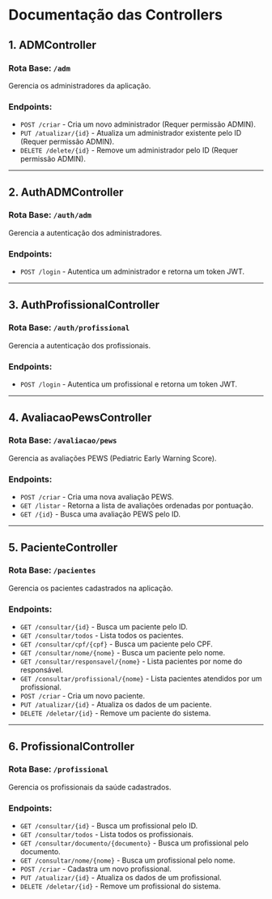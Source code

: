 # Documentação das Controllers

## 1. ADMController

### Rota Base: `/adm`

Gerencia os administradores da aplicação.

### Endpoints:
- `POST /criar` - Cria um novo administrador (Requer permissão ADMIN).
- `PUT /atualizar/{id}` - Atualiza um administrador existente pelo ID (Requer permissão ADMIN).
- `DELETE /delete/{id}` - Remove um administrador pelo ID (Requer permissão ADMIN).

---

## 2. AuthADMController

### Rota Base: `/auth/adm`

Gerencia a autenticação dos administradores.

### Endpoints:
- `POST /login` - Autentica um administrador e retorna um token JWT.

---

## 3. AuthProfissionalController

### Rota Base: `/auth/profissional`

Gerencia a autenticação dos profissionais.

### Endpoints:
- `POST /login` - Autentica um profissional e retorna um token JWT.

---

## 4. AvaliacaoPewsController

### Rota Base: `/avaliacao/pews`

Gerencia as avaliações PEWS (Pediatric Early Warning Score).

### Endpoints:
- `POST /criar` - Cria uma nova avaliação PEWS.
- `GET /listar` - Retorna a lista de avaliações ordenadas por pontuação.
- `GET /{id}` - Busca uma avaliação PEWS pelo ID.

---

## 5. PacienteController

### Rota Base: `/pacientes`

Gerencia os pacientes cadastrados na aplicação.

### Endpoints:
- `GET /consultar/{id}` - Busca um paciente pelo ID.
- `GET /consultar/todos` - Lista todos os pacientes.
- `GET /consultar/cpf/{cpf}` - Busca um paciente pelo CPF.
- `GET /consultar/nome/{nome}` - Busca um paciente pelo nome.
- `GET /consultar/responsavel/{nome}` - Lista pacientes por nome do responsável.
- `GET /consultar/profissional/{nome}` - Lista pacientes atendidos por um profissional.
- `POST /criar` - Cria um novo paciente.
- `PUT /atualizar/{id}` - Atualiza os dados de um paciente.
- `DELETE /deletar/{id}` - Remove um paciente do sistema.

---

## 6. ProfissionalController

### Rota Base: `/profissional`

Gerencia os profissionais da saúde cadastrados.

### Endpoints:
- `GET /consultar/{id}` - Busca um profissional pelo ID.
- `GET /consultar/todos` - Lista todos os profissionais.
- `GET /consultar/documento/{documento}` - Busca um profissional pelo documento.
- `GET /consultar/nome/{nome}` - Busca um profissional pelo nome.
- `POST /criar` - Cadastra um novo profissional.
- `PUT /atualizar/{id}` - Atualiza os dados de um profissional.
- `DELETE /deletar/{id}` - Remove um profissional do sistema.

